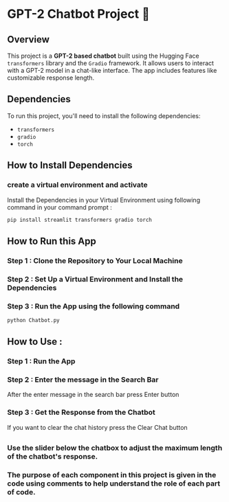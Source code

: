# GPT-2 Chatbot  Project 🤖

## Overview
This project is a **GPT-2 based chatbot** built using the Hugging Face `transformers` library and the `Gradio` framework. It allows users to interact with a GPT-2 model in a chat-like interface. The app includes features like customizable response length.


## Dependencies

To run this project, you'll need to install the following dependencies:

- `transformers`
- `gradio`
- `torch`



## How to Install Dependencies

### create a virtual environment and activate
Install the Dependencies in your Virtual Environment using following command in your command prompt :

```bash
pip install streamlit transformers gradio torch
```



## How to Run this App

### Step 1 : Clone the Repository to Your Local Machine

### Step 2 : Set Up a Virtual Environment and Install the Dependencies

### Step 3 : Run the App using the following command
```bash
python Chatbot.py
```


## How to Use :

### Step 1 : Run the App

### Step 2 : Enter the message in the Search Bar
After the enter message in the search bar press Enter button

### Step 3 : Get the Response from the Chatbot
If you want to clear the chat history press the Clear Chat button

## 

### Use the slider below the chatbox to adjust the maximum length of the chatbot's response. 

### The purpose of each component in this project is given in the code using comments to help understand the role of each part of code.
